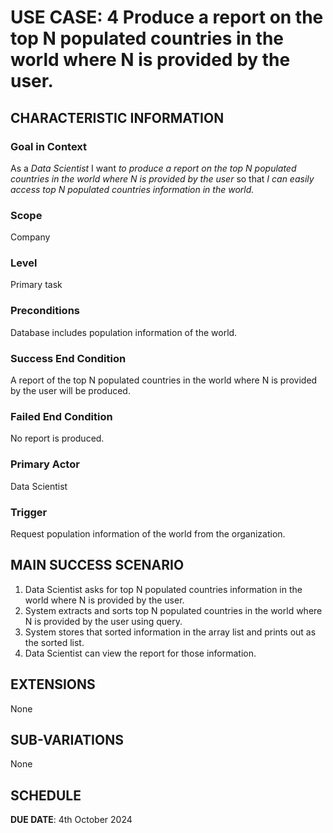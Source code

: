 # USE CASE: 4 Produce a report on the top N populated countries in the world where N is provided by the user.

## CHARACTERISTIC INFORMATION

### Goal in Context

As a *Data Scientist* I want *to produce a report on the top N populated countries in the world where N is provided by the user* so that *I can easily access top N populated countries information in the world.*

### Scope

Company

### Level

Primary task

### Preconditions

Database includes population information of the world.

### Success End Condition

A report of the top N populated countries in the world where N is provided by the user will be produced.

### Failed End Condition

No report is produced.

### Primary Actor

Data Scientist

### Trigger

Request population information of the world from the organization.

## MAIN SUCCESS SCENARIO

1. Data Scientist asks for top N populated countries information in the world where N is provided by the user.
2. System extracts and sorts top N populated countries in the world where N is provided by the user using query.
3. System stores that sorted information in the array list and prints out as the sorted list.
4. Data Scientist can view the report for those information.

## EXTENSIONS

None

## SUB-VARIATIONS

None

## SCHEDULE

**DUE DATE**: 4th October 2024